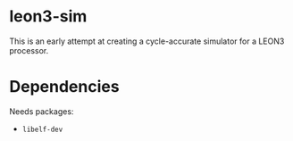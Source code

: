# leon3-sim
This is an early attempt at creating a cycle-accurate simulator for a LEON3 processor.

# Dependencies
Needs packages:
 - `libelf-dev`